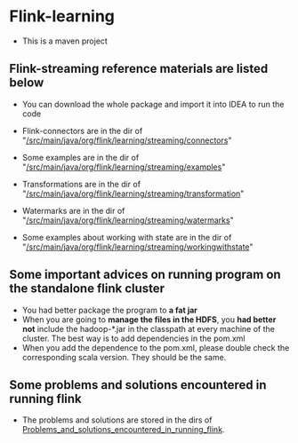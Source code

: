 # Flink-learning
* This is a maven project

## Flink-streaming reference materials are listed below

* You can download the whole package and import it into IDEA to run the code

* Flink-connectors are in the dir of "[/src/main/java/org/flink/learning/streaming/connectors](https://github.com/xiaozhch5/flink-learning/tree/master/src/main/java/org/flink/learning/streaming/connectors)"

* Some examples are in the dir of "[/src/main/java/org/flink/learning/streaming/examples](https://github.com/xiaozhch5/flink-learning/tree/master/src/main/java/org/flink/learning/streaming/examples)"

* Transformations are in the dir of "[/src/main/java/org/flink/learning/streaming/transformation](https://github.com/xiaozhch5/flink-learning/tree/master/src/main/java/org/flink/learning/streaming/transformation)"

* Watermarks are in the dir of "[/src/main/java/org/flink/learning/streaming/watermarks](https://github.com/xiaozhch5/flink-learning/tree/master/src/main/java/org/flink/learning/streaming/watermarks)"

* Some examples about working with state are in the dir of "[/src/main/java/org/flink/learning/streaming/workingwithstate](https://github.com/xiaozhch5/flink-learning/tree/master/src/main/java/org/flink/learning/streaming/workingwithstate)"

## Some important advices on running program on the standalone flink cluster

* You had better package the program to **a fat jar**
* When you are going to **manage the files in the HDFS**, you **had better not** include the hadoop-*.jar in the classpath at every machine of the cluster. The best way is to add dependencies in the pom.xml
* When you add the dependence to the pom.xml, please double check the corresponding scala version. They should be the same.

## Some problems and solutions encountered in running flink 
* The problems and solutions are stored in the dirs of [Problems_and_solutions_encountered_in_running_flink](/https://github.com/xiaozhch5/flink-learning/tree/master/Problems_and_solutions_encountered_in_running_flink/).